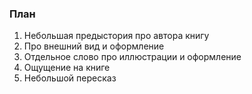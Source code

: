 
### План

1. Небольшая предыстория про автора книгу
2. Про внешний вид и оформление
3. Отдельное слово про иллюстрации и оформление
4. Ощущение на книге
5.  Небольшой пересказ